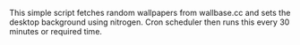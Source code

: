 This simple script fetches random wallpapers from wallbase.cc and sets the desktop background using nitrogen.
Cron scheduler then runs this every 30 minutes or required time.